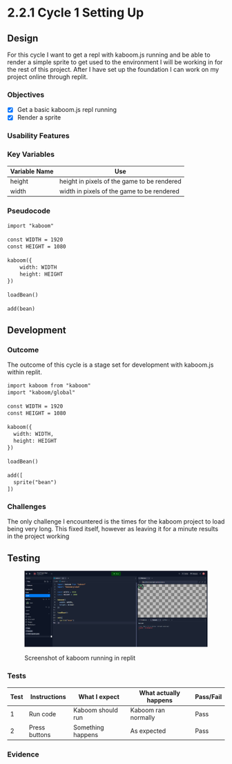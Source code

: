 # 2.2.1 Cycle 1 Setting Up

## Design

For this cycle I want to get a repl with kaboom.js running and be able to render a simple sprite to get used to the environment I will be working in for the rest of this project. After I have set up the foundation I can work on my project online through replit.

### Objectives

* [x] Get a basic kaboom.js repl running
* [x] Render a sprite

### Usability Features

### Key Variables

| Variable Name | Use                                         |
| ------------- | ------------------------------------------- |
| height        | height in pixels of the game to be rendered |
| width         | width in pixels of the game to be rendered  |

### Pseudocode

```
import "kaboom"

const WIDTH = 1920
const HEIGHT = 1080

kaboom({
    width: WIDTH
    height: HEIGHT    
})

loadBean()

add(bean)
```

## Development

### Outcome

The outcome of this cycle is a stage set for development with kaboom.js within replit.

```
import kaboom from "kaboom"
import "kaboom/global"

const WIDTH = 1920
const HEIGHT = 1080

kaboom({
  width: WIDTH,
  height: HEIGHT
})

loadBean()

add([
  sprite("bean")
])
```

### Challenges

The only challenge I encountered is the times for the kaboom project to load being very long. This fixed itself, however as leaving it for a minute results in the project working

## Testing

<figure><img src="../.gitbook/assets/image (4).png" alt=""><figcaption><p>Screenshot of kaboom running in replit</p></figcaption></figure>

### Tests

| Test | Instructions  | What I expect     | What actually happens | Pass/Fail |
| ---- | ------------- | ----------------- | --------------------- | --------- |
| 1    | Run code      | Kaboom should run | Kaboom ran normally   | Pass      |
| 2    | Press buttons | Something happens | As expected           | Pass      |

### Evidence
